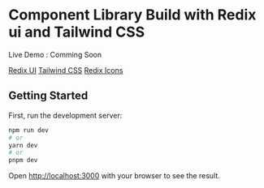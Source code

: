 # Component Library Build with Redix ui and Tailwind CSS

Live Demo : Comming Soon

[Redix UI](https://www.radix-ui.com/)
[Tailwind CSS](https://tailwindcss.com/)
[Redix Icons](https://www.radix-ui.com/icons)

## Getting Started

First, run the development server:

```bash
npm run dev
# or
yarn dev
# or
pnpm dev
```

Open [http://localhost:3000](http://localhost:3000) with your browser to see the result.